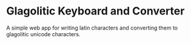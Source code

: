 # Glagolitic Keyboard and Converter

A simple web app for writing latin characters and converting them to glagolitic unicode characters. 
